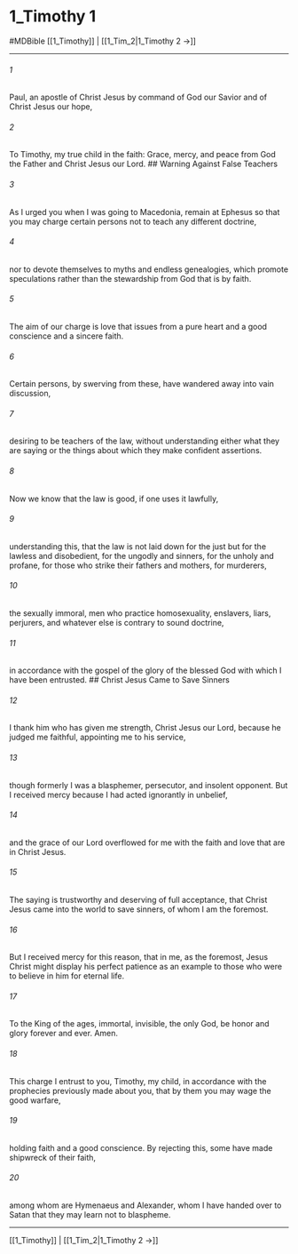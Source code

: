 # 1_Timothy 1
#MDBible
[[1_Timothy]] | [[1_Tim_2|1_Timothy 2 →]]

***

###### 1 

Paul, an apostle of Christ Jesus by command of God our Savior and of Christ Jesus our hope, 

###### 2 

To Timothy, my true child in the faith: Grace, mercy, and peace from God the Father and Christ Jesus our Lord. ## Warning Against False Teachers 

###### 3 

As I urged you when I was going to Macedonia, remain at Ephesus so that you may charge certain persons not to teach any different doctrine, 

###### 4 

nor to devote themselves to myths and endless genealogies, which promote speculations rather than the stewardship from God that is by faith. 

###### 5 

The aim of our charge is love that issues from a pure heart and a good conscience and a sincere faith. 

###### 6 

Certain persons, by swerving from these, have wandered away into vain discussion, 

###### 7 

desiring to be teachers of the law, without understanding either what they are saying or the things about which they make confident assertions. 

###### 8 

Now we know that the law is good, if one uses it lawfully, 

###### 9 

understanding this, that the law is not laid down for the just but for the lawless and disobedient, for the ungodly and sinners, for the unholy and profane, for those who strike their fathers and mothers, for murderers, 

###### 10 

the sexually immoral, men who practice homosexuality, enslavers, liars, perjurers, and whatever else is contrary to sound doctrine, 

###### 11 

in accordance with the gospel of the glory of the blessed God with which I have been entrusted. ## Christ Jesus Came to Save Sinners 

###### 12 

I thank him who has given me strength, Christ Jesus our Lord, because he judged me faithful, appointing me to his service, 

###### 13 

though formerly I was a blasphemer, persecutor, and insolent opponent. But I received mercy because I had acted ignorantly in unbelief, 

###### 14 

and the grace of our Lord overflowed for me with the faith and love that are in Christ Jesus. 

###### 15 

The saying is trustworthy and deserving of full acceptance, that Christ Jesus came into the world to save sinners, of whom I am the foremost. 

###### 16 

But I received mercy for this reason, that in me, as the foremost, Jesus Christ might display his perfect patience as an example to those who were to believe in him for eternal life. 

###### 17 

To the King of the ages, immortal, invisible, the only God, be honor and glory forever and ever. Amen. 

###### 18 

This charge I entrust to you, Timothy, my child, in accordance with the prophecies previously made about you, that by them you may wage the good warfare, 

###### 19 

holding faith and a good conscience. By rejecting this, some have made shipwreck of their faith, 

###### 20 

among whom are Hymenaeus and Alexander, whom I have handed over to Satan that they may learn not to blaspheme. 

***

[[1_Timothy]] | [[1_Tim_2|1_Timothy 2 →]]
